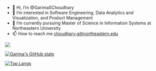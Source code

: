 - 👋 Hi, I’m @GarimaSChoudhary
- 👀 I’m interested in Software Engineering, Data Analytics and Visualization, and Product Management 
- 🌱 I’m currently pursuing Master of Science in Information Systems at Northeastern University
- 📫 How to reach me choudhary.g@northeastern.edu

![](https://komarev.com/ghpvc/?username=your-github-username&color=lightgrey&label=Profile+Views+for+GarimaSChoudhary)

[![Garima's GitHub stats](https://github-readme-stats.vercel.app/api?username=GarimaSChoudhary&show_icons=true&theme=radical)](https://github.com/garimaschoudhary/garimaschoudhary)

[![Top Langs](https://github-readme-stats.vercel.app/api/top-langs/?username=GarimaSChoudhary&layout=compact)](https://github.com/garimaschoudhary/garimaschoudhary)

<!-- [![Readme Card](https://github-readme-stats.vercel.app/api/pin/?username=garimaschoudhary&repo=garimaschoudhary)](https://github.com/garimaschoudhary/garimaschoudhary) -->

<!---
GarimaSChoudhary/GarimaSChoudhary is a ✨ special ✨ repository because its `README.md` (this file) appears on your GitHub profile.
You can click the Preview link to take a look at your changes.
--->
